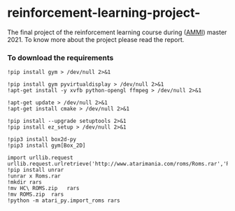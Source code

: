 # reinforcement-learning-project-
The final project of the reinforcement learning course during ([AMMI](https://aimsammi.org/)) master 2021. To know more about the project please read the report.

### To download the requirements
```
!pip install gym > /dev/null 2>&1

!pip install gym pyvirtualdisplay > /dev/null 2>&1
!apt-get install -y xvfb python-opengl ffmpeg > /dev/null 2>&1

!apt-get update > /dev/null 2>&1
!apt-get install cmake > /dev/null 2>&1
```
```
!pip install --upgrade setuptools 2>&1
!pip install ez_setup > /dev/null 2>&1
```
```
!pip3 install box2d-py
!pip3 install gym[Box_2D]
```
```
import urllib.request
urllib.request.urlretrieve('http://www.atarimania.com/roms/Roms.rar','Roms.rar')
!pip install unrar
!unrar x Roms.rar
!mkdir rars
!mv HC\ ROMS.zip   rars
!mv ROMS.zip  rars
!python -m atari_py.import_roms rars
```
